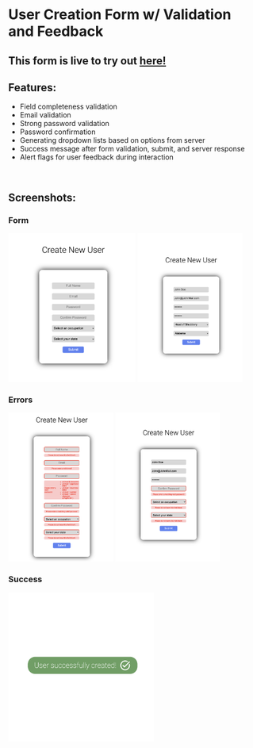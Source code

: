 # User Creation Form w/ Validation and Feedback

## This form is live to try out [here!](https://fetch-rewards-exercise.netlify.app/)

## Features:
- Field completeness validation
- Email validation
- Strong password validation
- Password confirmation
- Generating dropdown lists based on options from server
- Success message after form validation, submit, and server response
- Alert flags for user feedback during interaction

<br/>

## Screenshots:
### Form
<img src='src/assets/home.png' height='300' />
<img src='src/assets/homeComplete.png' height='300' />

<br/>

### Errors
<img src='src/assets/homeAllErrors.png' height='300' />
<img src='src/assets/homePartErrors.png' height='300' />

<br/>

### Success
<img src='src/assets/success.png' height='300' />